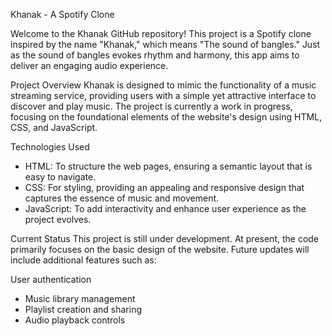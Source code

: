 Khanak - A Spotify Clone

Welcome to the Khanak GitHub repository! This project is a Spotify clone inspired by the name "Khanak," which means "The sound of bangles." Just as the sound of bangles evokes rhythm and harmony, this app aims to deliver an engaging audio experience.

Project Overview
Khanak is designed to mimic the functionality of a music streaming service, providing users with a simple yet attractive interface to discover and play music. The project is currently a work in progress, focusing on the foundational elements of the website's design using HTML, CSS, and JavaScript.

Technologies Used
- HTML: To structure the web pages, ensuring a semantic layout that is easy to navigate.
- CSS: For styling, providing an appealing and responsive design that captures the essence of music and movement.
- JavaScript: To add interactivity and enhance user experience as the project evolves.

Current Status
This project is still under development. At present, the code primarily focuses on the basic design of the website. Future updates will include additional features such as:

User authentication
- Music library management
- Playlist creation and sharing
- Audio playback controls
